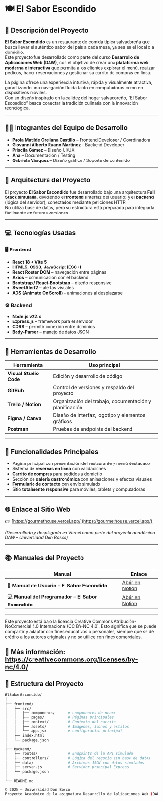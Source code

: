 # 🍽️ El Sabor Escondido

## 📖 Descripción del Proyecto
**El Sabor Escondido** es un restaurante de comida típica salvadoreña que busca llevar el auténtico sabor del país a cada mesa, ya sea en el local o a domicilio.  
Este proyecto fue desarrollado como parte del curso **Desarrollo de Aplicaciones Web (DAW)**, con el objetivo de crear una **plataforma web moderna e interactiva** que permita a los clientes explorar el menú, realizar pedidos, hacer reservaciones y gestionar su carrito de compras en línea.

La página ofrece una experiencia intuitiva, rápida y visualmente atractiva, garantizando una navegación fluida tanto en computadoras como en dispositivos móviles.  
Con un diseño inspirado en la calidez del hogar salvadoreño, “El Sabor Escondido” busca conectar la tradición culinaria con la innovación tecnológica.

---

## 👩‍💻 Integrantes del Equipo de Desarrollo
- **Paola Matilde Orellana Castillo** – Frontend Developer / Coordinadora  
- **Giovanni Alberto Ruano Martínez** – Backend Developer  
- **Priscila Gámez** – Diseño UI/UX  
- **Ana** – Documentación / Testing  
- **Gabriela Vásquez** – Diseño gráfico / Soporte de contenido  

---

## 🧱 Arquitectura del Proyecto
El proyecto **El Sabor Escondido** fue desarrollado bajo una arquitectura **Full Stack simulada**, dividiendo el **frontend** (interfaz del usuario) y el **backend** (lógica del servidor), conectados mediante peticiones HTTP.  
No utiliza base de datos, pero su estructura está preparada para integrarla fácilmente en futuras versiones.

---

## 💻 Tecnologías Usadas

### 🖥️ Frontend
- **React 18 + Vite 5**  
- **HTML5**, **CSS3**, **JavaScript (ES6+)**
- **React Router DOM** – navegación entre páginas  
- **Axios** – comunicación con el backend  
- **Bootstrap / React-Bootstrap** – diseño responsive  
- **SweetAlert2** – alertas visuales  
- **AOS (Animate On Scroll)** – animaciones al desplazarse  

### ⚙️ Backend
- **Node.js v22.x**  
- **Express.js** – framework para el servidor  
- **CORS** – permitir conexión entre dominios  
- **Body-Parser** – manejo de datos JSON  

---

## 🧰 Herramientas de Desarrollo

| Herramienta | Uso principal |
|--------------|----------------|
| **Visual Studio Code** | Edición y desarrollo de código |
| **GitHub** | Control de versiones y respaldo del proyecto |
| **Trello / Notion** | Organización del trabajo, documentación y planificación |
| **Figma / Canva** | Diseño de interfaz, logotipo y elementos gráficos |
| **Postman** | Pruebas de endpoints del backend |

---

## 🚀 Funcionalidades Principales
- Página principal con presentación del restaurante y menú destacado  
- Sistema de **reservas en línea** con validaciones  
- **Carrito de compras** para pedidos a domicilio  
- Sección de **galería gastronómica** con animaciones y efectos visuales  
- **Formulario de contacto** con envío simulado  
- Sitio **totalmente responsive** para móviles, tablets y computadoras  

---

## 🌐 Enlace al Sitio Web
👉 [https://gourmethouse.vercel.app/](https://gourmethouse.vercel.app/)

*(Desarrollado y desplegado en Vercel como parte del proyecto académico DAW – Universidad Don Bosco)*

---

## 📚 Manuales del Proyecto

| Manual | Enlace |
|--------|---------|
| 📘 **Manual de Usuario – El Sabor Escondido** | [Abrir en Notion](https://www.notion.so/Manual-de-Usuario-El-Sabor-Escondido-2917f1360fd6808bb1d9e5637c3b9f04?source=copy_link) |
| 💻 **Manual del Programador – El Sabor Escondido** | [Abrir en Notion](https://www.notion.so/Manual-del-Programador-El-Sabor-Escondido-2917f1360fd6804f8ab1d16e5beb1d09?source=copy_link) |

---
Este proyecto está bajo la licencia Creative Commons Atribución-NoComercial 4.0 Internacional (CC BY-NC 4.0).
Esto significa que se puede compartir y adaptar con fines educativos o personales, siempre que se dé crédito a los autores originales y no se utilice con fines comerciales.

🔗 Más información: https://creativecommons.org/licenses/by-nc/4.0/
---

## 🧩 Estructura del Proyecto

```bash
ElSaborEscondido/
│
├── frontend/
│   ├── src/
│   │   ├── components/      # Componentes de React
│   │   ├── pages/           # Páginas principales
│   │   ├── context/         # Contexto del carrito
│   │   ├── assets/          # Imágenes, íconos y estilos
│   │   └── App.jsx          # Configuración principal
│   ├── index.html
│   └── package.json
│
├── backend/
│   ├── routes/              # Endpoints de la API simulada
│   ├── controllers/         # Lógica del negocio sin base de datos
│   ├── data/                # Archivos JSON con datos simulados
│   ├── server.js            # Servidor principal Express
│   └── package.json
│
└── README.md

© 2025 – Universidad Don Bosco
Proyecto Académico de la asignatura Desarrollo de Aplicaciones Web (DAW).
